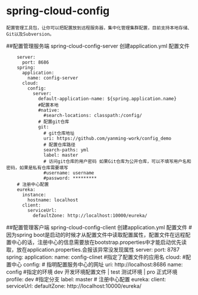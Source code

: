# spring-cloud-config

    配置管理工具包，让你可以把配置放到远程服务器，集中化管理集群配置，目前支持本地存储、Git以及Subversion。

##配置管理服务端 spring-cloud-config-server
    创建application.yml 配置文件
    
        server:
          port: 8686
        spring:
          application:
            name: config-server
          cloud:
            config:
              server:
                default-application-name: ${spring.application.name}
                #配置本地
                #native:
                  #search-locations: classpath:/config/
                # 配置git仓库
                git:
                  # git仓库地址
                  uri: https://github.com/yanming-work/config_demo
                  # 配置仓库路径
                  search-paths: yml
                  label: master
                  # 访问git仓库的用户密码 如果Git仓库为公开仓库，可以不填写用户名和密码，如果是私有仓库需要填写
                  #username: username
                  #password: *********
        # 注册中心配置
        eureka:
          instance:
            hostname: localhost
          client:
            serviceUrl:
              defaultZone: http://localhost:10000/eureka/


##配置管理客户端 spring-cloud-config-client
    创建application.yml 配置文件
        #因为spring boot是启动的时候才从配置文件中读取配置属性，配置文件在远程配置中心的话，注册中心的信息需要放在bootstrap.properties中才能启动优先读取，放在application.properties.会报该异常没发现属性
        server:
          port: 8787
        spring:
          application:
            name: config-clinet #指定了配置文件的应用名
          cloud:
            #配置中心
            config:
              # 指明配置服务中心的网址
              uri: http://localhost:8686
              name: config
              #指定的环境 dev 开发环境配置文件 |  test 测试环境  |  pro 正式环境
              profile: dev
              #指定分支
              label: master
        # 注册中心配置
        eureka:
          client:
            serviceUrl:
              defaultZone: http://localhost:10000/eureka/